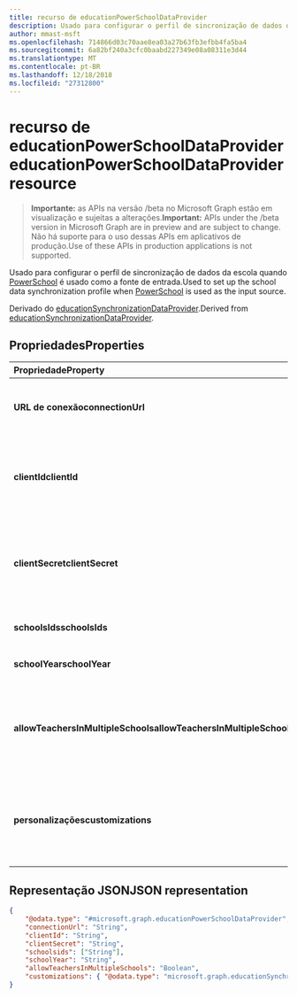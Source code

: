 ```yaml
---
title: recurso de educationPowerSchoolDataProvider
description: Usado para configurar o perfil de sincronização de dados da escola quando PowerSchool é usado como a fonte de entrada.
author: mmast-msft
ms.openlocfilehash: 714866d03c70aae8ea03a27b63fb3efbb4fa5ba4
ms.sourcegitcommit: 6a82bf240a3cfc0baabd227349e08a08311e3d44
ms.translationtype: MT
ms.contentlocale: pt-BR
ms.lasthandoff: 12/18/2018
ms.locfileid: "27312800"
---
```

# <a name="educationpowerschooldataprovider-resource"></a><span data-ttu-id="043c3-103">recurso de educationPowerSchoolDataProvider</span><span class="sxs-lookup"><span data-stu-id="043c3-103">educationPowerSchoolDataProvider resource</span></span>

> <span data-ttu-id="043c3-104">**Importante:** as APIs na versão /beta no Microsoft Graph estão em visualização e sujeitas a alterações.</span><span class="sxs-lookup"><span data-stu-id="043c3-104">**Important:** APIs under the /beta version in Microsoft Graph are in preview and are subject to change.</span></span> <span data-ttu-id="043c3-105">Não há suporte para o uso dessas APIs em aplicativos de produção.</span><span class="sxs-lookup"><span data-stu-id="043c3-105">Use of these APIs in production applications is not supported.</span></span>

<span data-ttu-id="043c3-106">Usado para configurar o perfil de sincronização de dados da escola quando [PowerSchool](https://www.powerschool.com/solutions/student-information-system-sis/) é usado como a fonte de entrada.</span><span class="sxs-lookup"><span data-stu-id="043c3-106">Used to set up the school data synchronization profile when [PowerSchool](https://www.powerschool.com/solutions/student-information-system-sis/) is used as the input source.</span></span>

<span data-ttu-id="043c3-107">Derivado do [educationSynchronizationDataProvider](educationsynchronizationdataprovider.md).</span><span class="sxs-lookup"><span data-stu-id="043c3-107">Derived from [educationSynchronizationDataProvider](educationsynchronizationdataprovider.md).</span></span>

## <a name="properties"></a><span data-ttu-id="043c3-108">Propriedades</span><span class="sxs-lookup"><span data-stu-id="043c3-108">Properties</span></span>

| <span data-ttu-id="043c3-109">Propriedade</span><span class="sxs-lookup"><span data-stu-id="043c3-109">Property</span></span> | <span data-ttu-id="043c3-110">Tipo</span><span class="sxs-lookup"><span data-stu-id="043c3-110">Type</span></span> | <span data-ttu-id="043c3-111">Descrição</span><span class="sxs-lookup"><span data-stu-id="043c3-111">Description</span></span> |
|:-|:-|:-|
| <span data-ttu-id="043c3-112">**URL de conexão**</span><span class="sxs-lookup"><span data-stu-id="043c3-112">**connectionUrl**</span></span> | <span data-ttu-id="043c3-113">String</span><span class="sxs-lookup"><span data-stu-id="043c3-113">String</span></span> | <span data-ttu-id="043c3-114">A URL da conexão para a instância de PowerSchool.</span><span class="sxs-lookup"><span data-stu-id="043c3-114">The connection URL to the PowerSchool instance.</span></span> |
| <span data-ttu-id="043c3-115">**clientId**</span><span class="sxs-lookup"><span data-stu-id="043c3-115">**clientId**</span></span> | <span data-ttu-id="043c3-116">String</span><span class="sxs-lookup"><span data-stu-id="043c3-116">String</span></span> |  <span data-ttu-id="043c3-117">A identificação do cliente usada para conectar ao PowerSchool.</span><span class="sxs-lookup"><span data-stu-id="043c3-117">The client ID used to connect to PowerSchool.</span></span> |
| <span data-ttu-id="043c3-118">**clientSecret**</span><span class="sxs-lookup"><span data-stu-id="043c3-118">**clientSecret**</span></span> | <span data-ttu-id="043c3-119">String</span><span class="sxs-lookup"><span data-stu-id="043c3-119">String</span></span> |  <span data-ttu-id="043c3-120">O segredo do cliente para autenticar a conexão à instância PowerSchool.</span><span class="sxs-lookup"><span data-stu-id="043c3-120">The client secret to authenticate the connection to the PowerSchool instance.</span></span> |
| <span data-ttu-id="043c3-121">**schoolsIds**</span><span class="sxs-lookup"><span data-stu-id="043c3-121">**schoolsIds**</span></span> | <span data-ttu-id="043c3-122">String collection</span><span class="sxs-lookup"><span data-stu-id="043c3-122">String collection</span></span> |  <span data-ttu-id="043c3-123">A lista de escolas para sincronizar.</span><span class="sxs-lookup"><span data-stu-id="043c3-123">The list of schools to sync.</span></span> |
| <span data-ttu-id="043c3-124">**schoolYear**</span><span class="sxs-lookup"><span data-stu-id="043c3-124">**schoolYear**</span></span> | <span data-ttu-id="043c3-125">String</span><span class="sxs-lookup"><span data-stu-id="043c3-125">String</span></span> |  <span data-ttu-id="043c3-126">O ano escola para sincronizar.</span><span class="sxs-lookup"><span data-stu-id="043c3-126">The school year to sync.</span></span> |
| <span data-ttu-id="043c3-127">**allowTeachersInMultipleSchools**</span><span class="sxs-lookup"><span data-stu-id="043c3-127">**allowTeachersInMultipleSchools**</span></span> | <span data-ttu-id="043c3-128">Boolean</span><span class="sxs-lookup"><span data-stu-id="043c3-128">Boolean</span></span> |  <span data-ttu-id="043c3-129">Indica se a fonte tem vários identificadores para um único aluno ou professor.</span><span class="sxs-lookup"><span data-stu-id="043c3-129">Indicates whether the source has multiple identifiers for a single student or teacher.</span></span> |
| <span data-ttu-id="043c3-130">**personalizações**</span><span class="sxs-lookup"><span data-stu-id="043c3-130">**customizations**</span></span> | [<span data-ttu-id="043c3-131">educationSynchronizationCustomizations</span><span class="sxs-lookup"><span data-stu-id="043c3-131">educationSynchronizationCustomizations</span></span>](educationsynchronizationcustomizations.md) | <span data-ttu-id="043c3-132">Personalização opcional a ser aplicado ao perfil de sincronização.</span><span class="sxs-lookup"><span data-stu-id="043c3-132">Optional customization to be applied to the synchronization profile.</span></span>|

## <a name="json-representation"></a><span data-ttu-id="043c3-133">Representação JSON</span><span class="sxs-lookup"><span data-stu-id="043c3-133">JSON representation</span></span>
<!-- {
  "blockType": "resource",
  "optionalProperties": [

  ],
  "@odata.type": "#microsoft.graph.educationPowerSchoolDataProvider"
}-->

```json
{
    "@odata.type": "#microsoft.graph.educationPowerSchoolDataProvider",
    "connectionUrl": "String",
    "clientId": "String",
    "clientSecret": "String",
    "schoolsids": ["String"],
    "schoolYear": "String",
    "allowTeachersInMultipleSchools": "Boolean",
    "customizations": { "@odata.type": "microsoft.graph.educationSynchronizationCustomizations" }
}
```
